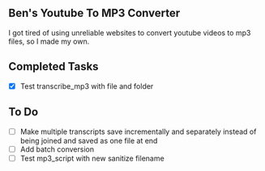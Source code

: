 ## Ben's Youtube To MP3 Converter

I got tired of using unreliable websites to convert youtube videos to mp3 files, so I made my own. 

## Completed Tasks
- [X] Test transcribe_mp3 with file and folder

## To Do
- [ ] Make multiple transcripts save incrementally and separately instead of being joined and saved as one file at end
- [ ] Add batch conversion
- [ ] Test mp3_script with new sanitize filename